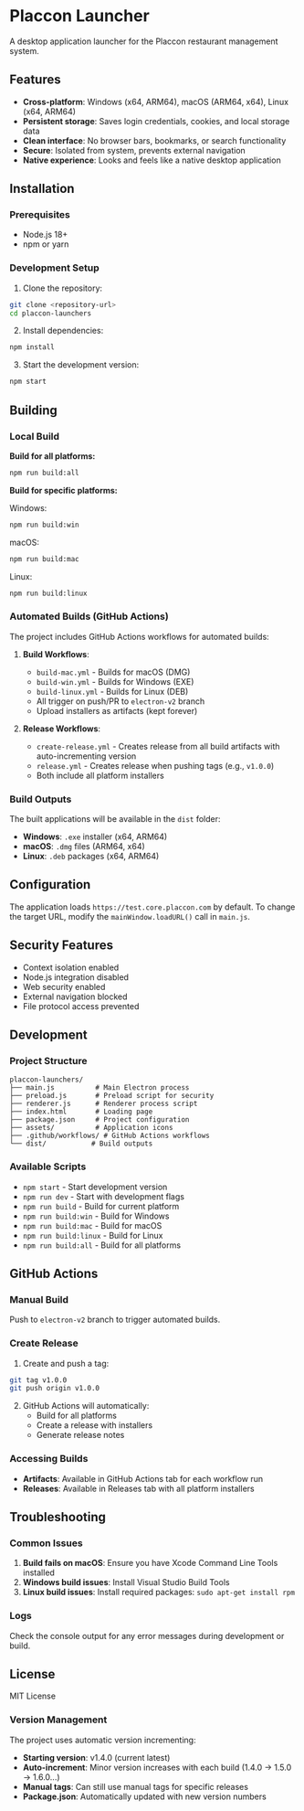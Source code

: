 # Placcon Launcher

A desktop application launcher for the Placcon restaurant management system.

## Features

- **Cross-platform**: Windows (x64, ARM64), macOS (ARM64, x64), Linux (x64, ARM64)
- **Persistent storage**: Saves login credentials, cookies, and local storage data
- **Clean interface**: No browser bars, bookmarks, or search functionality
- **Secure**: Isolated from system, prevents external navigation
- **Native experience**: Looks and feels like a native desktop application

## Installation

### Prerequisites

- Node.js 18+ 
- npm or yarn

### Development Setup

1. Clone the repository:
```bash
git clone <repository-url>
cd placcon-launchers
```

2. Install dependencies:
```bash
npm install
```

3. Start the development version:
```bash
npm start
```

## Building

### Local Build

**Build for all platforms:**
```bash
npm run build:all
```

**Build for specific platforms:**

Windows:
```bash
npm run build:win
```

macOS:
```bash
npm run build:mac
```

Linux:
```bash
npm run build:linux
```

### Automated Builds (GitHub Actions)

The project includes GitHub Actions workflows for automated builds:

1. **Build Workflows**:
   - `build-mac.yml` - Builds for macOS (DMG)
   - `build-win.yml` - Builds for Windows (EXE)
   - `build-linux.yml` - Builds for Linux (DEB)
   - All trigger on push/PR to `electron-v2` branch
   - Upload installers as artifacts (kept forever)

2. **Release Workflows**:
   - `create-release.yml` - Creates release from all build artifacts with auto-incrementing version
   - `release.yml` - Creates release when pushing tags (e.g., `v1.0.0`)
   - Both include all platform installers

### Build Outputs

The built applications will be available in the `dist` folder:

- **Windows**: `.exe` installer (x64, ARM64)
- **macOS**: `.dmg` files (ARM64, x64)
- **Linux**: `.deb` packages (x64, ARM64)

## Configuration

The application loads `https://test.core.placcon.com` by default. To change the target URL, modify the `mainWindow.loadURL()` call in `main.js`.

## Security Features

- Context isolation enabled
- Node.js integration disabled
- Web security enabled
- External navigation blocked
- File protocol access prevented

## Development

### Project Structure

```
placcon-launchers/
├── main.js          # Main Electron process
├── preload.js       # Preload script for security
├── renderer.js      # Renderer process script
├── index.html       # Loading page
├── package.json     # Project configuration
├── assets/          # Application icons
├── .github/workflows/ # GitHub Actions workflows
└── dist/           # Build outputs
```

### Available Scripts

- `npm start` - Start development version
- `npm run dev` - Start with development flags
- `npm run build` - Build for current platform
- `npm run build:win` - Build for Windows
- `npm run build:mac` - Build for macOS
- `npm run build:linux` - Build for Linux
- `npm run build:all` - Build for all platforms

## GitHub Actions

### Manual Build
Push to `electron-v2` branch to trigger automated builds.

### Create Release
1. Create and push a tag:
```bash
git tag v1.0.0
git push origin v1.0.0
```

2. GitHub Actions will automatically:
   - Build for all platforms
   - Create a release with installers
   - Generate release notes

### Accessing Builds
- **Artifacts**: Available in GitHub Actions tab for each workflow run
- **Releases**: Available in Releases tab with all platform installers

## Troubleshooting

### Common Issues

1. **Build fails on macOS**: Ensure you have Xcode Command Line Tools installed
2. **Windows build issues**: Install Visual Studio Build Tools
3. **Linux build issues**: Install required packages: `sudo apt-get install rpm`

### Logs

Check the console output for any error messages during development or build.

## License

MIT License 

### Version Management

The project uses automatic version incrementing:
- **Starting version**: v1.4.0 (current latest)
- **Auto-increment**: Minor version increases with each build (1.4.0 → 1.5.0 → 1.6.0...)
- **Manual tags**: Can still use manual tags for specific releases
- **Package.json**: Automatically updated with new version numbers 